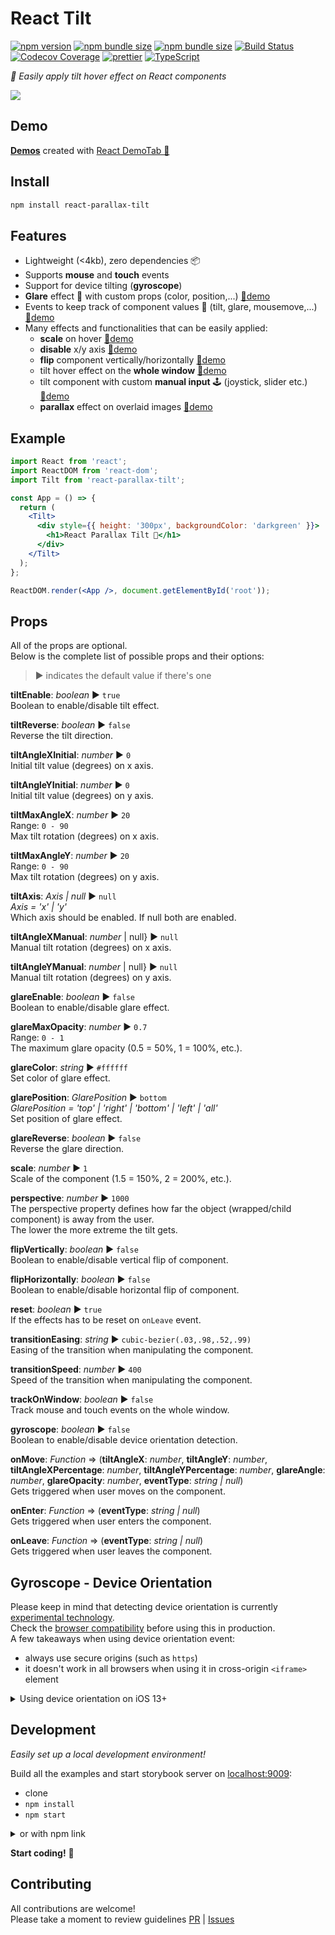 # React Tilt

[![npm version][npm-badge]][npm-url]
[![npm bundle size][downloads-badge]][npm-url]
[![npm bundle size][size-badge]][npm-url]
[![Build Status][build-badge]][build-url]
[![Codecov Coverage][coverage-badge]][coverage-url]
[![prettier][prettier-badge]][prettier-url]
[![TypeScript][typescript-badge]][typescript-url]

_👀 Easily apply tilt hover effect on React components_

![](demo.gif)

## Demo

**[Demos](https://mkosir.github.io/react-parallax-tilt)** created with [React DemoTab 📑](https://github.com/mkosir/react-demo-tab)

## Install

```bash
npm install react-parallax-tilt
```

## Features

- Lightweight (<4kb), zero dependencies 📦
- Supports **mouse** and **touch** events
- Support for device tilting (**gyroscope**)
- **Glare** effect 🌟 with custom props (color, position,...) [🔗demo](https://mkosir.github.io/react-parallax-tilt/?path=/story/react-parallax-tilt--parallax-effect-glare-scale)
- Events to keep track of component values 📐 (tilt, glare, mousemove,...) [🔗demo](https://mkosir.github.io/react-parallax-tilt/?path=/story/react-parallax-tilt--events-all)
- Many effects and functionalities that can be easily applied:
  - **scale** on hover [🔗demo](https://mkosir.github.io/react-parallax-tilt/?path=/story/react-parallax-tilt--scale)
  - **disable** x/y axis [🔗demo](https://mkosir.github.io/react-parallax-tilt/?path=/story/react-parallax-tilt--disable-x-y-axis)
  - **flip** component vertically/horizontally [🔗demo](https://mkosir.github.io/react-parallax-tilt/?path=/story/react-parallax-tilt--flip-vertically-horizontally)
  - tilt hover effect on the **whole window** [🔗demo](https://mkosir.github.io/react-parallax-tilt/?path=/story/react-parallax-tilt--track-on-window)
  - tilt component with custom **manual input** 🕹 (joystick, slider etc.) [🔗demo](https://mkosir.github.io/react-parallax-tilt/?path=/story/react-parallax-tilt--tilt-manual-input)
  - **parallax** effect on overlaid images [🔗demo](https://mkosir.github.io/react-parallax-tilt/?path=/story/react-parallax-tilt--parallax-effect-image)

## Example

```jsx
import React from 'react';
import ReactDOM from 'react-dom';
import Tilt from 'react-parallax-tilt';

const App = () => {
  return (
    <Tilt>
      <div style={{ height: '300px', backgroundColor: 'darkgreen' }}>
        <h1>React Parallax Tilt 👀</h1>
      </div>
    </Tilt>
  );
};

ReactDOM.render(<App />, document.getElementById('root'));
```

## Props

All of the props are optional.  
Below is the complete list of possible props and their options:

> ▶︎ indicates the default value if there's one

**tiltEnable**: _boolean_ ▶︎ `true`  
Boolean to enable/disable tilt effect.

**tiltReverse**: _boolean_ ▶︎ `false`  
Reverse the tilt direction.

**tiltAngleXInitial**: _number_ ▶︎ `0`  
Initial tilt value (degrees) on x axis.

**tiltAngleYInitial**: _number_ ▶︎ `0`  
Initial tilt value (degrees) on y axis.

**tiltMaxAngleX**: _number_ ▶︎ `20`  
Range: `0 - 90`  
Max tilt rotation (degrees) on x axis.

**tiltMaxAngleY**: _number_ ▶︎ `20`  
Range: `0 - 90`  
Max tilt rotation (degrees) on y axis.

**tiltAxis**: _Axis | null_ ▶︎ `null`  
_Axis = 'x' | 'y'_  
Which axis should be enabled. If null both are enabled.

**tiltAngleXManual**: _number_ | null} ▶︎ `null`  
Manual tilt rotation (degrees) on x axis.

**tiltAngleYManual**: _number_ | null} ▶︎ `null`  
Manual tilt rotation (degrees) on y axis.

**glareEnable**: _boolean_ ▶︎ `false`  
Boolean to enable/disable glare effect.

**glareMaxOpacity**: _number_ ▶︎ `0.7`  
Range: `0 - 1`  
The maximum glare opacity (0.5 = 50%, 1 = 100%, etc.).

**glareColor**: _string_ ▶︎ `#ffffff`  
Set color of glare effect.

**glarePosition**: _GlarePosition_ ▶︎ `bottom`  
_GlarePosition = 'top' | 'right' | 'bottom' | 'left' | 'all'_  
Set position of glare effect.

**glareReverse**: _boolean_ ▶︎ `false`  
Reverse the glare direction.

**scale**: _number_ ▶︎ `1`  
Scale of the component (1.5 = 150%, 2 = 200%, etc.).

**perspective**: _number_ ▶︎ `1000`  
The perspective property defines how far the object (wrapped/child component) is away from the user.  
The lower the more extreme the tilt gets.

**flipVertically**: _boolean_ ▶︎ `false`  
Boolean to enable/disable vertical flip of component.

**flipHorizontally**: _boolean_ ▶︎ `false`  
Boolean to enable/disable horizontal flip of component.

**reset**: _boolean_ ▶︎ `true`  
If the effects has to be reset on `onLeave` event.

**transitionEasing**: _string_ ▶︎ `cubic-bezier(.03,.98,.52,.99)`  
Easing of the transition when manipulating the component.

**transitionSpeed**: _number_ ▶︎ `400`  
Speed of the transition when manipulating the component.

**trackOnWindow**: _boolean_ ▶︎ `false`  
Track mouse and touch events on the whole window.

**gyroscope**: _boolean_ ▶︎ `false`  
Boolean to enable/disable device orientation detection.

**onMove**: _Function_ => (**tiltAngleX**: _number_, **tiltAngleY**: _number_, **tiltAngleXPercentage**: _number_, **tiltAngleYPercentage**: _number_, **glareAngle**: _number_, **glareOpacity**: _number_, **eventType**: _string | null_)  
Gets triggered when user moves on the component.

**onEnter**: _Function_ => (**eventType**: _string | null_)  
Gets triggered when user enters the component.

**onLeave**: _Function_ => (**eventType**: _string | null_)  
Gets triggered when user leaves the component.

## Gyroscope - Device Orientation

Please keep in mind that detecting device orientation is currently [experimental technology](https://developer.mozilla.org/en-US/docs/MDN/Contribute/Guidelines/Conventions_definitions#Experimental).  
Check the [browser compatibility](https://caniuse.com/#search=DeviceOrientation) before using this in production.  
A few takeaways when using device orientation event:

- always use secure origins (such as `https`)
- it doesn't work in all browsers when using it in cross-origin `<iframe>` element

<details>
<summary>Using device orientation on iOS 13+</summary>

Apple decided turning device motion and orientation off by default since iOS 12.2.  
With iOS 13+ permission API can be used to gain access to device orientation event.

When using gyroscope feature:

```jsx
  <Tilt gyroscope={true}}>
    <h1>React Parallax Tilt 👀</h1>
  </Tilt>
```

it will present a permission dialog prompting the user to allow motion and orientation access at domain level:
![](device_orientation.jpg)

Note that user needs to take some action (like tapping a button) to be able to display the dialog (invoking dialog on page load is not possible).

</details>

## Development

_Easily set up a local development environment!_

Build all the examples and start storybook server on [localhost:9009](http://localhost:9009):

- clone
- `npm install`
- `npm start`

<details>
<summary>or with npm link</summary>
Clone this repo on your machine, navigate to its location in the terminal and run:

```bash
npm install
npm link # link your local repo to your global packages
npm run build:watch # build the files and watch for changes
```

Clone project repo that you wish to test with react-parallax-tilt library and run:

```bash
npm install
npm link react-parallax-tilt # link your local copy into this project's node_modules
npm start
```

</details>

**Start coding!** 🎉

## Contributing

All contributions are welcome!  
Please take a moment to review guidelines [PR](.github/PULL_REQUEST_TEMPLATE.md) | [Issues](.github/ISSUE_TEMPLATE.md)

[npm-url]: https://www.npmjs.com/package/react-parallax-tilt
[npm-badge]: https://img.shields.io/npm/v/react-parallax-tilt.svg
[size-badge]: https://img.shields.io/bundlephobia/minzip/react-parallax-tilt.svg
[downloads-badge]: https://img.shields.io/npm/dm/react-parallax-tilt.svg?color=blue
[build-badge]: https://travis-ci.com/mkosir/react-parallax-tilt.svg
[build-url]: https://travis-ci.com/mkosir/react-parallax-tilt
[coverage-badge]: https://codecov.io/gh/mkosir/react-parallax-tilt/branch/master/graph/badge.svg
[coverage-url]: https://codecov.io/gh/mkosir/react-parallax-tilt
[typescript-badge]: https://badges.frapsoft.com/typescript/code/typescript.svg?v=101
[typescript-url]: https://github.com/microsoft/TypeScript
[prettier-badge]: https://img.shields.io/badge/code_style-prettier-ff69b4.svg
[prettier-url]: https://github.com/prettier/prettier
